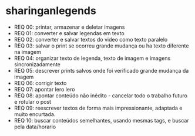 # sharinganlegends

- REQ 00: printar, armazenar e deletar imagens
- REQ 01: converter e salvar legendas em texto
- REQ 02: converter e salvar textos do video como texto paralelo
- REQ 03: salvar o print se ocorreu grande mudança ou ha texto diferente na imagem
- REQ 04: organizar texto de legenda, texto de imagem e imagens sincronizadamente
- REQ 05: descrever prints salvos onde foi verificado grande mudança da imagem
- REQ 06: corrigir texto
- REQ 07: apontar lero lero
- REQ 08: apontar conteúdo não inédito - cancelar todo o trabalho futuro e rotular o post
- REQ 09: reescrever textos de forma mais impressionante, adaptada e muito encurtada.
- REQ 10: buscar conteúdos semelhantes, usando mesmas tags, e buscar pela data/horario
